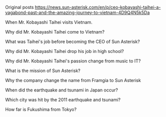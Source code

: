 Original posts https://news.sun-asterisk.com/en/p/ceo-kobayashi-taihei-a-vagabond-past-and-the-amazing-journey-to-vietnam-4D9Q4N5k5Da 

When Mr. Kobayashi Taihei visits Vietnam.

Why did Mr. Kobayashi Taihei come to Vietnam?

What was Taihei's job before becoming the CEO of Sun Asterisk?

Why did Mr. Kobayashi Taihei drop his job in high school?

Why did Mr. Kobayashi Taihei's passion change from music to IT?

What is the mission of Sun Asterisk?

Why the company change the name from Framgia to Sun Asterisk

When did the earthquake and tsunami in Japan occur?

Which city was hit by the 2011 earthquake and tsunami?

How far is Fukushima from Tokyo?